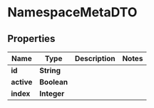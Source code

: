 

# NamespaceMetaDTO

## Properties

Name | Type | Description | Notes
------------ | ------------- | ------------- | -------------
**id** | **String** |  | 
**active** | **Boolean** |  | 
**index** | **Integer** |  | 



